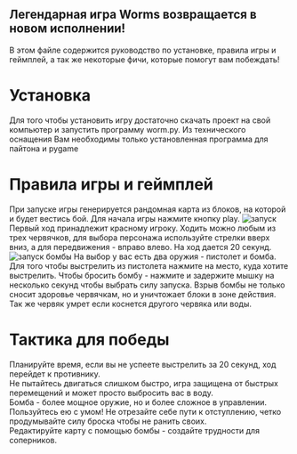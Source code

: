 Легендарная игра Worms возвращается в новом исполнении!
---
В этом файле содержится руководство по установке, правила игры и геймплей, а так же некоторые фичи, которые помогут вам побеждать!
# Установка
Для того чтобы установить игру достаточно скачать проект на свой компьютер и запустить программу worm.py. Из технического оснащения Вам необходимы только установленная программа для пайтона и pygame
# Правила игры и геймплей
При запуске игры генерируется рандомная карта из блоков, на которой и будет вестись бой. Для начала игры нажмите кнопку play.
![запуск](https://sun9-25.userapi.com/impf/Mw5gjpDKIvVfRUF1IzV44yZW5jvMIQ98Hap5Rw/WqboWU1wk9k.jpg?size=1248x744&quality=96&sign=245093aa5fa2f41d453dfd66d32aaaea&type=album)
Первый ход принадлежит красному игроку. Ходить можно любым из трех червячков, для выбора персонажа используйте стрелки вверх вниз, а для передвижения - вправо влево. На ход дается 20 секунд.
![запуск бомбы](https://sun9-62.userapi.com/impf/oven1lMCW44pKMrK4ynREXTlyLR39Ge-QBK0mA/tc9w9IK8eh4.jpg?size=1246x749&quality=96&sign=6bc1c5779bb1d635ac82bd084928343d&type=album)
На выбор у вас есть два оружия - пистолет и бомба. Для того чтобы выстрелить из пистолета нажмите на место, куда хотите выстрелить. Чтобы бросить бомбу - нажмите и задержите мышку на несколько секунд чтобы выбрать силу запуска. Взрыв бомбы не только сносит здоровье червячкам, но и уничтожает блоки в зоне действия. Так же червяк умрет если коснется другого червяка или воды.
# Тактика для победы
Планируйте время, если вы не успеете выстрелить за 20 секунд, ход перейдет к противнику.  
Не пытайтесь двигаться слишком быстро, игра защищена от быстрых перемещений и может просто выбросить вас в воду.  
Бомба - более мощное оружие, но и более сложное в управлении. Пользуйтесь ею с умом! Не отрезайте себе пути к отступлению, четко продумывайте силу броска чтобы не ранить своих.  
Редактируйте карту с помощью бомбы - создайте трудности для соперников.
